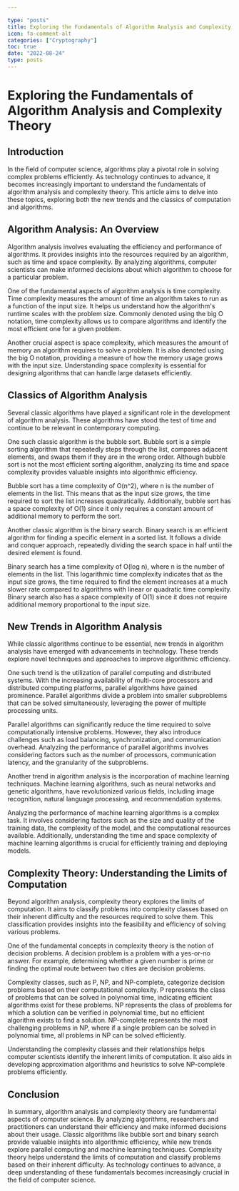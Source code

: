 ```yaml
---

type: "posts"
title: Exploring the Fundamentals of Algorithm Analysis and Complexity Theory
icon: fa-comment-alt
categories: ["Cryptography"]
toc: true
date: "2022-08-24"
type: posts
---
```





# Exploring the Fundamentals of Algorithm Analysis and Complexity Theory

## Introduction

In the field of computer science, algorithms play a pivotal role in solving complex problems efficiently. As technology continues to advance, it becomes increasingly important to understand the fundamentals of algorithm analysis and complexity theory. This article aims to delve into these topics, exploring both the new trends and the classics of computation and algorithms.

## Algorithm Analysis: An Overview

Algorithm analysis involves evaluating the efficiency and performance of algorithms. It provides insights into the resources required by an algorithm, such as time and space complexity. By analyzing algorithms, computer scientists can make informed decisions about which algorithm to choose for a particular problem.

One of the fundamental aspects of algorithm analysis is time complexity. Time complexity measures the amount of time an algorithm takes to run as a function of the input size. It helps us understand how the algorithm's runtime scales with the problem size. Commonly denoted using the big O notation, time complexity allows us to compare algorithms and identify the most efficient one for a given problem.

Another crucial aspect is space complexity, which measures the amount of memory an algorithm requires to solve a problem. It is also denoted using the big O notation, providing a measure of how the memory usage grows with the input size. Understanding space complexity is essential for designing algorithms that can handle large datasets efficiently.

## Classics of Algorithm Analysis

Several classic algorithms have played a significant role in the development of algorithm analysis. These algorithms have stood the test of time and continue to be relevant in contemporary computing.

One such classic algorithm is the bubble sort. Bubble sort is a simple sorting algorithm that repeatedly steps through the list, compares adjacent elements, and swaps them if they are in the wrong order. Although bubble sort is not the most efficient sorting algorithm, analyzing its time and space complexity provides valuable insights into algorithmic efficiency.

Bubble sort has a time complexity of O(n^2), where n is the number of elements in the list. This means that as the input size grows, the time required to sort the list increases quadratically. Additionally, bubble sort has a space complexity of O(1) since it only requires a constant amount of additional memory to perform the sort.

Another classic algorithm is the binary search. Binary search is an efficient algorithm for finding a specific element in a sorted list. It follows a divide and conquer approach, repeatedly dividing the search space in half until the desired element is found.

Binary search has a time complexity of O(log n), where n is the number of elements in the list. This logarithmic time complexity indicates that as the input size grows, the time required to find the element increases at a much slower rate compared to algorithms with linear or quadratic time complexity. Binary search also has a space complexity of O(1) since it does not require additional memory proportional to the input size.

## New Trends in Algorithm Analysis

While classic algorithms continue to be essential, new trends in algorithm analysis have emerged with advancements in technology. These trends explore novel techniques and approaches to improve algorithmic efficiency.

One such trend is the utilization of parallel computing and distributed systems. With the increasing availability of multi-core processors and distributed computing platforms, parallel algorithms have gained prominence. Parallel algorithms divide a problem into smaller subproblems that can be solved simultaneously, leveraging the power of multiple processing units.

Parallel algorithms can significantly reduce the time required to solve computationally intensive problems. However, they also introduce challenges such as load balancing, synchronization, and communication overhead. Analyzing the performance of parallel algorithms involves considering factors such as the number of processors, communication latency, and the granularity of the subproblems.

Another trend in algorithm analysis is the incorporation of machine learning techniques. Machine learning algorithms, such as neural networks and genetic algorithms, have revolutionized various fields, including image recognition, natural language processing, and recommendation systems.

Analyzing the performance of machine learning algorithms is a complex task. It involves considering factors such as the size and quality of the training data, the complexity of the model, and the computational resources available. Additionally, understanding the time and space complexity of machine learning algorithms is crucial for efficiently training and deploying models.

## Complexity Theory: Understanding the Limits of Computation

Beyond algorithm analysis, complexity theory explores the limits of computation. It aims to classify problems into complexity classes based on their inherent difficulty and the resources required to solve them. This classification provides insights into the feasibility and efficiency of solving various problems.

One of the fundamental concepts in complexity theory is the notion of decision problems. A decision problem is a problem with a yes-or-no answer. For example, determining whether a given number is prime or finding the optimal route between two cities are decision problems.

Complexity classes, such as P, NP, and NP-complete, categorize decision problems based on their computational complexity. P represents the class of problems that can be solved in polynomial time, indicating efficient algorithms exist for these problems. NP represents the class of problems for which a solution can be verified in polynomial time, but no efficient algorithm exists to find a solution. NP-complete represents the most challenging problems in NP, where if a single problem can be solved in polynomial time, all problems in NP can be solved efficiently.

Understanding the complexity classes and their relationships helps computer scientists identify the inherent limits of computation. It also aids in developing approximation algorithms and heuristics to solve NP-complete problems efficiently.

## Conclusion

In summary, algorithm analysis and complexity theory are fundamental aspects of computer science. By analyzing algorithms, researchers and practitioners can understand their efficiency and make informed decisions about their usage. Classic algorithms like bubble sort and binary search provide valuable insights into algorithmic efficiency, while new trends explore parallel computing and machine learning techniques. Complexity theory helps understand the limits of computation and classify problems based on their inherent difficulty. As technology continues to advance, a deep understanding of these fundamentals becomes increasingly crucial in the field of computer science.